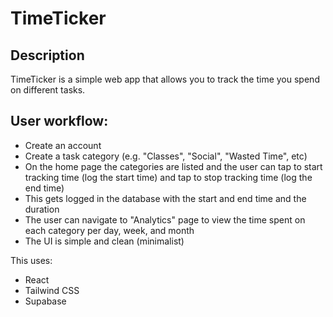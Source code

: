 # TimeTicker

## Description

TimeTicker is a simple web app that allows you to track the time you spend on different tasks.

## User workflow:

- Create an account
- Create a task category (e.g. "Classes", "Social", "Wasted Time", etc)
- On the home page the categories are listed and the user can tap to start tracking time (log the start time) and tap to stop tracking time (log the end time)
- This gets logged in the database with the start and end time and the duration
- The user can navigate to "Analytics" page to view the time spent on each category per day, week, and month
- The UI is simple and clean (minimalist)


This uses:
- React
- Tailwind CSS
- Supabase

